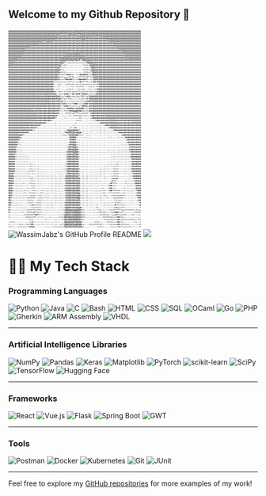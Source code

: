 ## Welcome to my Github Repository 👋

<p>
  <img alt="WassimJabz's GitHub Profile README" src="https://github.com/WassimJabz/wassimjabz/blob/main/ascii.png" style="width:auto; height:400px;">
  <img alt="WassimJabz's GitHub Profile README" src="https://github.com/WassimJabz/wassimjabz/blob/main/terminal.gif" style="width:auto; height:400px;">
  <img src="https://github-readme-stats.anuraghazra1.vercel.app/api/top-langs/?username=wassimjabz&theme=dark&hide_border=false&no-bg=true&no-frame=true&langs_count=10" style="width:auto; height:400px;"/>
</p>

# 👨‍💻 My Tech Stack

### Programming Languages
![Python](https://img.shields.io/badge/Python-14354C?style=for-the-badge&logo=python&logoColor=white) 
![Java](https://img.shields.io/badge/Java-ED8B00?style=for-the-badge&logo=openjdk&logoColor=white) 
![C](https://img.shields.io/badge/C-00599C?style=for-the-badge&logo=c&logoColor=white) 
![Bash](https://img.shields.io/badge/Bash-4EAA25?style=for-the-badge&logo=gnubash&logoColor=white) 
![HTML](https://img.shields.io/badge/HTML-239120?style=for-the-badge&logo=html5&logoColor=white) 
![CSS](https://img.shields.io/badge/CSS-239120?&style=for-the-badge&logo=css3&logoColor=white) 
![SQL](https://img.shields.io/badge/SQL-CC2927?style=for-the-badge&logo=microsoftsqlserver&logoColor=white) 
![OCaml](https://img.shields.io/badge/OCaml-E34F26?style=for-the-badge&logo=ocaml&logoColor=white) 
![Go](https://img.shields.io/badge/Go-00ADD8?style=for-the-badge&logo=go&logoColor=white) 
![PHP](https://img.shields.io/badge/PHP-777BB4?style=for-the-badge&logo=php&logoColor=white) 
![Gherkin](https://img.shields.io/badge/Gherkin-000000?style=for-the-badge&logo=gherkin&logoColor=white) 
![ARM Assembly](https://img.shields.io/badge/ARM_Assembly-007ACC?style=for-the-badge&logo=arm&logoColor=white) 
![VHDL](https://img.shields.io/badge/VHDL-007ACC?style=for-the-badge&logoColor=white)

---

### Artificial Intelligence Libraries
![NumPy](https://img.shields.io/badge/numpy-%23013243.svg?style=for-the-badge&logo=numpy&logoColor=white) 
![Pandas](https://img.shields.io/badge/pandas-%23150458.svg?style=for-the-badge&logo=pandas&logoColor=white) 
![Keras](https://img.shields.io/badge/Keras-%23D00000.svg?style=for-the-badge&logo=Keras&logoColor=white) 
![Matplotlib](https://img.shields.io/badge/Matplotlib-%23ffffff.svg?style=for-the-badge&logo=Matplotlib&logoColor=black) 
![PyTorch](https://img.shields.io/badge/PyTorch-%23EE4C2C.svg?style=for-the-badge&logo=PyTorch&logoColor=white) 
![scikit-learn](https://img.shields.io/badge/scikit--learn-%23F7931E.svg?style=for-the-badge&logo=scikit-learn&logoColor=white) 
![SciPy](https://img.shields.io/badge/SciPy-%230C55A5.svg?style=for-the-badge&logo=scipy&logoColor=%white) 
![TensorFlow](https://img.shields.io/badge/TensorFlow-%23FF6F00.svg?style=for-the-badge&logo=TensorFlow&logoColor=white) 
![Hugging Face](https://img.shields.io/badge/Hugging%20Face-FFD700?style=for-the-badge&logo=huggingface&logoColor=black)

---

### Frameworks
![React](https://img.shields.io/badge/React-20232A?style=for-the-badge&logo=react&logoColor=61DAFB) 
![Vue.js](https://img.shields.io/badge/Vue.js-35495E?style=for-the-badge&logo=vue.js&logoColor=4FC08D) 
![Flask](https://img.shields.io/badge/Flask-000000?style=for-the-badge&logo=flask&logoColor=white) 
![Spring Boot](https://img.shields.io/badge/Spring%20Boot-6DB33F?style=for-the-badge&logo=springboot&logoColor=white) 
![GWT](https://img.shields.io/badge/GWT-D14836?style=for-the-badge&logo=google&logoColor=white)

---

### Tools
![Postman](https://img.shields.io/badge/Postman-FF6C37?style=for-the-badge&logo=postman&logoColor=white) 
![Docker](https://img.shields.io/badge/Docker-2496ED?style=for-the-badge&logo=docker&logoColor=white) 
![Kubernetes](https://img.shields.io/badge/Kubernetes-326CE5?style=for-the-badge&logo=kubernetes&logoColor=white) 
![Git](https://img.shields.io/badge/GIT-E44C30?style=for-the-badge&logo=git&logoColor=white) 
![JUnit](https://img.shields.io/badge/JUnit-25A162?style=for-the-badge&logo=java&logoColor=white)

---

Feel free to explore my [GitHub repositories](https://github.com/) for more examples of my work!

<!--
**WassimJabz/wassimjabz** is a ✨ _special_ ✨ repository because its `README.md` (this file) appears on your GitHub profile.

Here are some ideas to get you started:

- 🔭 I’m currently working on ...
- 🌱 I’m currently learning ...
- 👯 I’m looking to collaborate on ...
- 🤔 I’m looking for help with ...
- 💬 Ask me about ...
- 📫 How to reach me: ...
- 😄 Pronouns: ...
- ⚡ Fun fact: ...
-->
